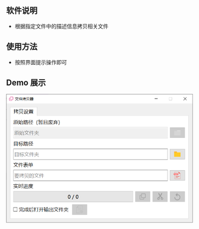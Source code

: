 ## 软件说明

 - 根据指定文件中的描述信息拷贝相关文件


## 使用方法

 - 按照界面提示操作即可


## Demo 展示

![image](https://github.com/Neverland1026/FileCopyManager/blob/main/screenshot/Demo.bmp)

